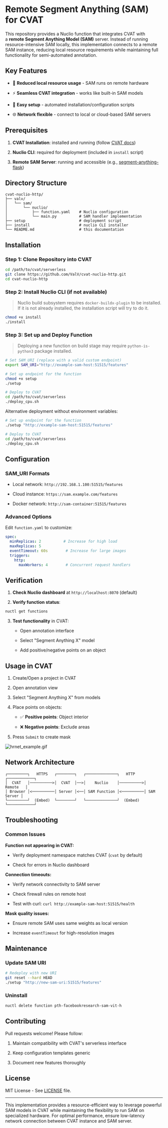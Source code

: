 # Remote Segment Anything (SAM) for CVAT

This repository provides a Nuclio function that integrates CVAT with a **remote Segment Anything Model (SAM)** server. Instead of running resource-intensive SAM locally, this implementation connects to a remote SAM instance, reducing local resource requirements while maintaining full functionality for semi-automated annotation.

## Key Features

- 🚀 **Reduced local resource usage** - SAM runs on remote hardware

- ⚡ **Seamless CVAT integration** - works like built-in SAM models

- 🔧 **Easy setup** - automated installation/configuration scripts

- 🌐 **Network flexible** - connect to local or cloud-based SAM servers


## Prerequisites

1. **CVAT Installation**: installed and running (follow [CVAT docs](https://docs.cvat.ai/docs))
    
2. **Nuclio CLI**: required for deployment (included in `install` script)
    
3. **Remote SAM Server**: running and accessible (e.g., [segment-anything-flask](https://github.com/ValV/sam-service))
    

## Directory Structure

```
cvat-nuclio-http/
├── valv/
│   └── sam/
│       └── nuclio/
│           ├── function.yaml    # Nuclio configuration
│           └── main.py          # SAM handler implementation
├── setup                        # deployment script
├── install                      # nuclio CLI installer
└── README.md                    # this documentation

```

## Installation

### Step 1: Clone Repository into CVAT

```bash
cd /path/to/cvat/serverless
git clone https://github.com/ValV/cvat-nuclio-http.git
cd cvat-nuclio-http
```

### Step 2: Install Nuclio CLI (if not available)

> Nuclio build subsystem requires `docker-buildx-plugin` to be installed. If it is not already installed, the installation script will try to do it.

```bash
chmod +x install
./install
```

### Step 3: Set up and Deploy Function

> Deploying a new function on build stage may require `python-is-python3` package installed.

```bash
# Set SAM_URI (replace with a valid custom endpoint)
export SAM_URI="http://example-sam-host:51515/features"

# Set up endpoint for the function
chmod +x setup
./setup

# Deploy to CVAT
cd /path/to/cvat/serverless
./deploy_cpu.sh
```

Alternative deployment without environment variables:

```bash
# Set up endpoint for the function
./setup "http://example-sam-host:51515/features"

# Deploy to CVAT
cd /path/to/cvat/serverless
./deploy_cpu.sh
```

## Configuration

### SAM_URI Formats

- Local network: `http://192.168.1.100:51515/features`
    
- Cloud instance: `https://sam.example.com/features`
    
- Docker network: `http://sam-container:51515/features`
    

### Advanced Options

Edit `function.yaml` to customize:

```yaml
spec:
  minReplicas: 2          # Increase for high load
  maxReplicas: 5
  eventTimeout: 60s        # Increase for large images
  triggers:
    http:
      maxWorkers: 4        # Concurrent request handlers
```

## Verification

1. **Check Nuclio dashboard** at `http://localhost:8070` (default)
    
2. **Verify function status**:
    
```bash
nuctl get functions
```
    
3. **Test functionality** in CVAT:
    
    - Open annotation interface
        
    - Select "Segment Anything X" model
        
    - Add positive/negative points on an object
        

## Usage in CVAT

1. Create/Open a project in CVAT
    
2. Open annotation view
    
3. Select "Segment Anything X" from models
    
4. Place points on objects:
    
    - ✅ **Positive points**: Object interior
        
    - ❌ **Negative points**: Exclude areas
        
5. Press `Submit` to create mask
    
![hrnet_example.gif](https://raw.githubusercontent.com/opencv/cvat/develop/site/content/en/images/hrnet_example.gif)

## Network Architecture

```
┌─────────┐   HTTPS   ┌────────┐   ┌──────────────┐   HTTP    ┌────────────┐
│  CVAT   │──────────>│  CVAT  │──>│    Nuclio    │──────────>│   Remote   │
│ Browser │<──────────│ Server │<──│ SAM Function │<──────────│ SAM Server │
└─────────┘  (Embed)  └────────┘   └──────────────┘  (Embed)  └────────────┘
```

## Troubleshooting

### Common Issues

**Function not appearing in CVAT:**

- Verify deployment namespace matches CVAT (`cvat` by default)
    
- Check for errors in Nuclio dashboard
    

**Connection timeouts:**

- Verify network connectivity to SAM server
    
- Check firewall rules on remote host
    
- Test with curl: `curl http://example-sam-host:51515/health`
    

**Mask quality issues:**

- Ensure remote SAM uses same weights as local version
    
- Increase `eventTimeout` for high-resolution images
    

## Maintenance

### Update SAM URI

```bash
# Redeploy with new URI
git reset --hard HEAD
./setup "http://new-sam-uri:51515/features"
```

### Uninstall

```bash
nuctl delete function pth-facebookresearch-sam-vit-h
```

## Contributing

Pull requests welcome! Please follow:

1. Maintain compatibility with CVAT's serverless interface
    
2. Keep configuration templates generic
    
3. Document new features thoroughly
    

## License

MIT License - See [LICENSE](./LICENSE) file.

---

This implementation provides a resource-efficient way to leverage powerful SAM models in CVAT while maintaining the flexibility to run SAM on specialized hardware. For optimal performance, ensure low-latency network connection between CVAT instance and SAM server.